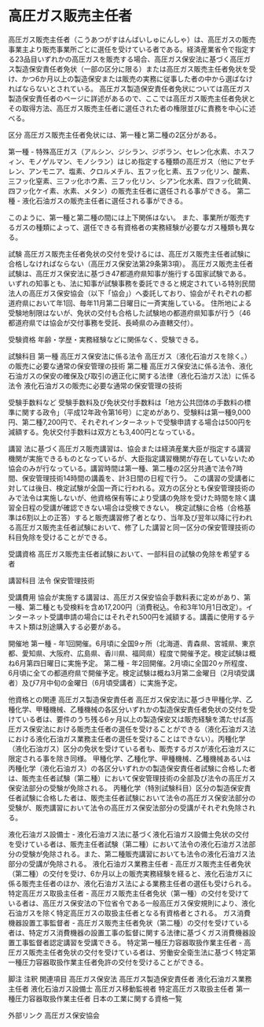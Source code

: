 # 高圧ガス販売主任者

高圧ガス販売主任者（こうあつがすはんばいしゅにんしゃ）は、高圧ガスの販売事業主より販売事業所ごとに選任を受けている者である。経済産業省令で指定する23品目いずれかの高圧ガスを販売する場合、高圧ガス保安法に基づく高圧ガス製造保安責任者免状（一部の区分に限る）または高圧ガス販売主任者免状を受け、かつ6か月以上の製造保安または販売の実務に従事した者の中から選ばなければならないとされている。
高圧ガス製造保安責任者免状については高圧ガス製造保安責任者のページに詳述があるので、ここでは高圧ガス販売主任者免状とその取得方法、高圧ガス販売主任者に選任された者の権限並びに責務を中心に述べる。

区分
高圧ガス販売主任者免状には、第一種と第二種の2区分がある。

第一種 - 特殊高圧ガス（アルシン、ジシラン、ジボラン、セレン化水素、ホスフィン、モノゲルマン、モノシラン）はじめ指定する種類の高圧ガス（他にアセチレン、アンモニア、塩素、クロルメチル、五フッ化ヒ素、五フッ化リン、酸素、三フッ化窒素、三フッ化ホウ素、三フッ化リン、シアン化水素、四フッ化硫黄、四フッ化ケイ素、水素、メタン）の販売主任者に選任される事ができる。
第二種 - 液化石油ガスの販売主任者に選任される事ができる。

このように、第一種と第二種の間には上下関係はない。
また、事業所が販売するガスの種類によって、選任できる有資格者の実務経験が必要なガス種類も異なる。

試験
高圧ガス販売主任者免状の交付を受けるには、高圧ガス販売主任者試験に合格しなければならない（高圧ガス保安法第29条第3項）。
高圧ガス販売主任者試験は、高圧ガス保安法に基づき47都道府県知事が施行する国家試験である。いずれの知事とも、法に知事が試験事務を委託できると規定されている特別民間法人の高圧ガス保安協会（以下「協会」）へ委託しており、協会がそれぞれの都道府県において年1回、毎年11月第二日曜日に一斉実施している。
住所地による受験地制限はないが、免状の交付も合格した試験地の都道府県知事が行う（46都道府県では協会が交付事務を受託、長崎県のみ直轄交付）。

受験資格
年齢・学歴・実務経験などに関係なく、受験できる。

試験科目
第一種
高圧ガス保安法に係る法令
高圧ガス（液化石油ガスを除く。）の販売に必要な通常の保安管理の技術
第二種
高圧ガス保安法に係る法令、液化石油ガスの保安の確保及び取引の適正化に関する法律（液化石油ガス法）に係る法令
液化石油ガスの販売に必要な通常の保安管理の技術

受験手数料など
受験手数料及び免状交付手数料は「地方公共団体の手数料の標準に関する政令」（平成12年政令第16号）に定めがあり、受験料は第一種9,000円、第二種7,200円で、それぞれインターネットで受験申請する場合は500円を減額する。免状交付手数料は双方とも3,400円となっている。

講習
法に基づく高圧ガス販売講習は、協会または経済産業大臣が指定する講習機関が実施できるものとなっているが、大臣指定講習機関が存在していないため協会のみが行なっている。講習時間は第一種、第二種の2区分共通で法令7時間、保安管理技術14時間の講義を、計3日間の日程で行う。
この講習の受講者に対しては後日、検定試験が全国一斉に行われる。双方の区分とも保安管理技術のみで法令は実施しないが、他資格保有等により受講の免除を受けた時間を除く講習全日程の受講が確認できない場合は受検できない。
検定試験に合格（合格基準は6割以上の正答）すると販売講習修了者となり、当年及び翌年以降に行われる高圧ガス販売主任者試験において、修了した講習と同一区分の保安管理技術の科目免除を受けることができる。

受講資格
高圧ガス販売主任者試験において、一部科目の試験の免除を希望する者

講習科目
法令
保安管理技術

受講費用
協会が実施する講習は、高圧ガス保安協会手数料表に定めがあり、第一種、第二種とも受検料を含め17,200円（消費税込。令和3年10月1日改定）。インターネット受講申請の場合にはそれぞれ500円を減額する。講義に使用するテキスト類は別途購入する必要がある。

開催地
第一種 - 年1回開催。6月頃に全国9ヶ所（北海道、青森県、宮城県、東京都、愛知県、大阪府、広島県、香川県、福岡県）程度で開催予定。検定試験は概ね6月第四日曜日に実施予定。
第二種 - 年2回開催。2月頃に全国20ヶ所程度、6月頃に全ての都道府県で開催予定。検定試験は概ね3月第二金曜日（2月頃受講者）及び7月中旬の金曜日（6月頃受講者）に実施予定。

他資格との関連
高圧ガス製造保安責任者
高圧ガス保安法に基づき甲種化学、乙種化学、甲種機械、乙種機械の各区分いずれかの製造保安責任者免状の交付を受けている者は、要件のうち残る6ヶ月以上の製造保安又は販売経験を満たせば高圧ガス保安法における販売主任者の選任を受けることができる（液化石油ガス法における液化石油ガス業務主任者の選任を受けることはできない）。丙種化学（液化石油ガス）区分の免状を受けている者も、販売するガスが液化石油ガスに限定される事を除き同様。
甲種化学、乙種化学、甲種機械、乙種機械あるいは丙種化学（液化石油ガス）の各区分いずれかの製造保安責任者試験に合格した者は、販売主任者試験（第二種）において保安管理技術の全部及び法令の高圧ガス保安法部分の受験が免除される。
丙種化学（特別試験科目）区分の製造保安責任者試験に合格した者は、販売主任者試験において法令の高圧ガス保安法部分の受験が、販売講習において法令の高圧ガス保安法部分の受講がそれぞれ免除される。

液化石油ガス設備士 - 液化石油ガス法に基づく液化石油ガス設備士免状の交付を受けている者は、販売主任者試験（第二種）において法令の液化石油ガス法部分の受験が免除される。また、第二種販売講習においても法令の液化石油ガス法部分の受講が免除される。
液化石油ガス業務主任者 - 高圧ガス販売主任者免状（第二種）の交付を受け、6か月以上の販売実務経験を経ると、液化石油ガスに係る販売主任者のほか、液化石油ガス法による業務主任者の選任も受けられる。
特定高圧ガス取扱主任者 - 高圧ガス販売主任者免状（第一種）の交付を受けている者は、高圧ガス保安法の下位省令である一般高圧ガス保安規則により、液化石油ガスを除く特定高圧ガスの取扱主任者となる有資格者とされる。
ガス消費機器設置工事監督者 - 高圧ガス販売主任者免状（第二種）の交付を受けている者は、特定ガス消費機器の設置工事の監督に関する法律に基づくガス消費機器設置工事監督者認定講習を受講できる。
特定第一種圧力容器取扱作業主任者 - 高圧ガス販売主任者免状の交付を受けている者は、労働安全衛生法に基づく特定第一種圧力容器取扱作業主任者免許の交付を受けることができる。

脚注
注釈
関連項目
高圧ガス保安法
高圧ガス製造保安責任者
液化石油ガス業務主任者
液化石油ガス設備士
高圧ガス移動監視者
特定高圧ガス取扱主任者
第一種圧力容器取扱作業主任者
日本の工業に関する資格一覧

外部リンク
高圧ガス保安協会